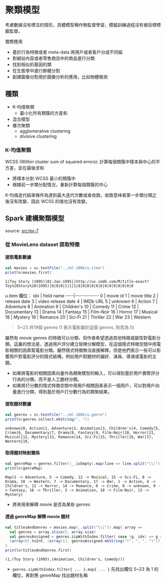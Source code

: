# 聚類模型

考慮數據沒有標注的情形，具體模型稱作無監督學習，模擬訓練過程沒有被目標標籤監督。

實際應用
- 基於行為特徵或者 meta-data 將用戶或者客戶分成不同組
- 對網站內容或者零售商店中的商品進行分類
-  找到相似的基因的類
- 在生態學中進行群體分割
- 創建圖像分割用於圖像分析的應用，比如物體檢測

## 種類
- K-均值聚類
  - 最小化所有類簇的方差和
- 混合模型
- 層次聚類
  - agglomerative clustering
  - divisive clustering
  
### K-均值聚類
WCSS (Within cluster sum of squared errors): 計算每個類簇中樣本與中心的平方差，並在最後求和

- 將樣本分到 WCSS 最小的類簇中
- 根據前一步類分配情況，重新計算每個類簇的中心

K-均值迭代結束條件為達到最大迭代次數或者收斂。收斂意味者第一步類分類之後沒有改變，因此 WCSS 的值也沒有改變。

## Spark 建構聚類模型
source: [src/ex-7](src/ex-7)

### 從 MovieLens dataset 提取特徵

#### 提取電影數據
```scala
val movies = sc.textFile("../ml-100k/u.item")
println(movies.first)
```
```
1|Toy Story (1995)|01-Jan-1995||http://us.imdb.com/M/title-exact?Toy%20Story%20(1995)|0|0|0|1|1|1|0|0|0|0|0|0|0|0|0|0|0|0|0
```

u.item 欄位：
idx | field name 
----|------------
0   | movie id
1   | movie title 
2   | release date 
3   | video release date 
4   | IMDb URL 
5   | unknown
6   | Action
7   | Adventure
8   | Animation
9   | Children's
10  | Comedy
11  | Crime
12  | Documentary
13  | Drama
14  | Fantasy
15  | Film-Noir
16  | Horror
17  | Musical
18  | Mystery
19  | Romance
20  | Sci-Fi
21  | Thriller
22  | War
23  | Western

> 5~23 共19個 genres (1 表示電影屬於這個 genres, 則否為 0)

雖然有 movie genres 的特徵可以分類，但作者希望透過其他特徵或屬性對電影分類。這裏的想法是，透過用戶評分建立矩陣分解模型，在這個隱式特徵空間中用電影相關的因素幫電影分類。雖然隱式特徵無法直接解釋，但是他們表示一些可以影響用戶對電影評分的隱式結構，例如用戶對題材的偏好、演員、導演或電影的主題。
- 如果將電影的相關因素向量作為類聚模型的輸入，可以得到基於用戶實際評分行為的分類，而不是人工題材分類。
- 如果將打分數的隱式特徵空間中用用戶相關因素表示一個用戶，可以對用戶向量進行分類，得到基於用戶打分數行為的類聚結果。

#### 提取題材數據
```scala
val genres = sc.textFile("../ml-100k/u.genre")
println(genres.collect.mkString(", "))
```
```
unknown|0, Action|1, Adventure|2, Animation|3, Children's|4, Comedy|5, Crime|6, Documentary|7, Drama|8, Fantasy|9, Film-Noir|10, Horror|11, Musical|12, Mystery|13, Romance|14, Sci-Fi|15, Thriller|16, War|17, Western|18,
```

#### 取得題材映射關係
```scala
val genreMap = genres.filter(!_.isEmpty).map(line => line.split("\\|")).map(array => (array(1), array(0))).collectAsMap
println(genreMap)
```
```
Map(2 -> Adventure, 5 -> Comedy, 12 -> Musical, 15 -> Sci-Fi, 8 -> Drama, 18 -> Western, 7 -> Documentary, 17 -> War, 1 -> Action, 4 -> Children's, 11 -> Horror, 14 -> Romance, 6 -> Crime, 0 -> unknown, 9 -> Fantasy, 16 -> Thriller, 3 -> Animation, 10 -> Film-Noir, 13 -> Mystery)
```
- 將來用來解釋 movie 是否為某些 genres

#### 透過 genreMap 解釋 movie 題材
```scala
val titlesAndGenres = movies.map(_.split("\\|")).map{ array =>
  val genres = array.slice(5, array.size)
  val genresAssigned = genres.zipWithIndex.filter{ case (g, idx) => g == "1" }.map{ case (g, idx) => genreMap(idx.toString) }
  (array(0).toInt, (array(1), genresAssigned.mkString("(", ", ", ")")))
}
println(titlesAndGenres.first)
```
```
(1,(Toy Story (1995),(Animation, Children's, Comedy)))
```
- `genres.zipWithIndex.filter{ ... }.map{ ... }` 先找出欄位 5~23 為 1 的欄位，再對應 genreMap 找出題材名稱
